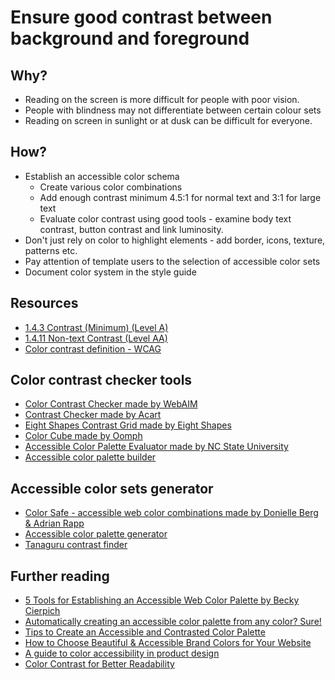 # Ensure good contrast between background and foreground
## Why?
* Reading on the screen is more difficult for people with poor vision.
* People with blindness may not differentiate between certain colour sets
* Reading on screen in sunlight or at dusk can be difficult for everyone.

## How?
* Establish an accessible color schema
  - Create various color combinations
  - Add enough contrast minimum 4.5:1 for normal text and 3:1 for large text
  - Evaluate color contrast using good tools - examine body text contrast, button contrast and link luminosity. 
* Don't just rely on color to highlight elements - add  border, icons, texture, patterns etc.
* Pay attention of template users to the selection of accessible color sets
* Document color system in the style guide

## Resources
* [1.4.3 Contrast (Minimum) (Level A)](https://www.w3.org/TR/WCAG21/#contrast-minimum)
* [1.4.11 Non-text Contrast (Level AA)](https://www.w3.org/TR/WCAG21/#non-text-contrast)
* [Color contrast definition - WCAG](https://www.w3.org/TR/UNDERSTANDING-WCAG20/visual-audio-contrast-contrast.html#contrast-ratiodef)

## Color contrast checker tools
* [Color Contrast Checker made by WebAIM](https://webaim.org/resources/contrastchecker/)
* [Contrast Checker made by Acart](https://contrastchecker.com/)
* [Eight Shapes Contrast Grid made by Eight Shapes](http://contrast-grid.eightshapes.com/)
* [Color Cube made by Oomph](https://oomphinc.github.io/colorcube/)
* [Accessible Color Palette Evaluator made by NC State University](https://accessibility.oit.ncsu.edu/tools/color-contrast/)
* [Accessible color palette builder](https://toolness.github.io/accessible-color-matrix/)

## Accessible color sets generator
* [Color Safe - accessible web color combinations made by Donielle Berg & Adrian Rapp](http://colorsafe.co/)
* [Accessible color palette generator](https://confrere.com/a11y/test/)
* [Tanaguru contrast finder](http://contrast-finder.tanaguru.com/)

## Further reading
* [5 Tools for Establishing an Accessible Web Color Palette by Becky Cierpich](https://www.mediacurrent.com/blog/5-tools-establishing-accessible-web-color-palette/)
* [Automatically creating an accessible color palette from any color? Sure!](https://medium.com/confrere/automatically-creating-an-accessible-color-palette-from-any-color-sure-e735c3f2f45e)
* [Tips to Create an Accessible and Contrasted Color Palette](https://stephaniewalter.design/blog/tips-create-accessible-color-palette/)
* [How to Choose Beautiful & Accessible Brand Colors for Your Website](https://oddbird.net/2017/1/16/color/)
* [A guide to color accessibility in product design](https://www.invisionapp.com/inside-design/color-accessibility-product-design/)
* [Color Contrast for Better Readability](https://www.viget.com/articles/color-contrast/)
